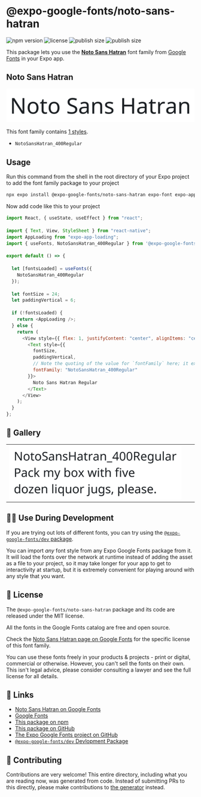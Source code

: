 # @expo-google-fonts/noto-sans-hatran

![npm version](https://flat.badgen.net/npm/v/@expo-google-fonts/noto-sans-hatran)
![license](https://flat.badgen.net/github/license/expo/google-fonts)
![publish size](https://flat.badgen.net/packagephobia/install/@expo-google-fonts/noto-sans-hatran)
![publish size](https://flat.badgen.net/packagephobia/publish/@expo-google-fonts/noto-sans-hatran)

This package lets you use the [**Noto Sans Hatran**](https://fonts.google.com/specimen/Noto+Sans+Hatran) font family from [Google Fonts](https://fonts.google.com/) in your Expo app.

## Noto Sans Hatran

![Noto Sans Hatran](./font-family.png)

This font family contains [1 styles](#-gallery).

- `NotoSansHatran_400Regular`

## Usage

Run this command from the shell in the root directory of your Expo project to add the font family package to your project

```sh
npx expo install @expo-google-fonts/noto-sans-hatran expo-font expo-app-loading
```

Now add code like this to your project

```js
import React, { useState, useEffect } from "react";

import { Text, View, StyleSheet } from "react-native";
import AppLoading from "expo-app-loading";
import { useFonts, NotoSansHatran_400Regular } from '@expo-google-fonts/noto-sans-hatran';

export default () => {

  let [fontsLoaded] = useFonts({
    NotoSansHatran_400Regular
  });

  let fontSize = 24;
  let paddingVertical = 6;

  if (!fontsLoaded) {
    return <AppLoading />;
  } else {
    return (
      <View style={{ flex: 1, justifyContent: "center", alignItems: "center" }}>
        <Text style={{
          fontSize,
          paddingVertical,
          // Note the quoting of the value for `fontFamily` here; it expects a string!
          fontFamily: "NotoSansHatran_400Regular"
        }}>
          Noto Sans Hatran Regular
        </Text>
      </View>
    );
  }
};
```

## 🔡 Gallery


||||
|-|-|-|
|![NotoSansHatran_400Regular](./NotoSansHatran_400Regular.ttf.png)||||


## 👩‍💻 Use During Development

If you are trying out lots of different fonts, you can try using the [`@expo-google-fonts/dev` package](https://github.com/expo/google-fonts/tree/master/font-packages/dev#readme).

You can import _any_ font style from any Expo Google Fonts package from it. It will load the fonts over the network at runtime instead of adding the asset as a file to your project, so it may take longer for your app to get to interactivity at startup, but it is extremely convenient for playing around with any style that you want.


## 📖 License

The `@expo-google-fonts/noto-sans-hatran` package and its code are released under the MIT license.

All the fonts in the Google Fonts catalog are free and open source.

Check the [Noto Sans Hatran page on Google Fonts](https://fonts.google.com/specimen/Noto+Sans+Hatran) for the specific license of this font family.

You can use these fonts freely in your products & projects - print or digital, commercial or otherwise. However, you can't sell the fonts on their own. This isn't legal advice, please consider consulting a lawyer and see the full license for all details.

## 🔗 Links

- [Noto Sans Hatran on Google Fonts](https://fonts.google.com/specimen/Noto+Sans+Hatran)
- [Google Fonts](https://fonts.google.com/)
- [This package on npm](https://www.npmjs.com/package/@expo-google-fonts/noto-sans-hatran)
- [This package on GitHub](https://github.com/expo/google-fonts/tree/master/font-packages/noto-sans-hatran)
- [The Expo Google Fonts project on GitHub](https://github.com/expo/google-fonts)
- [`@expo-google-fonts/dev` Devlopment Package](https://github.com/expo/google-fonts/tree/master/font-packages/dev)

## 🤝 Contributing

Contributions are very welcome! This entire directory, including what you are reading now, was generated from code. Instead of submitting PRs to this directly, please make contributions to [the generator](https://github.com/expo/google-fonts/tree/master/packages/generator) instead.
